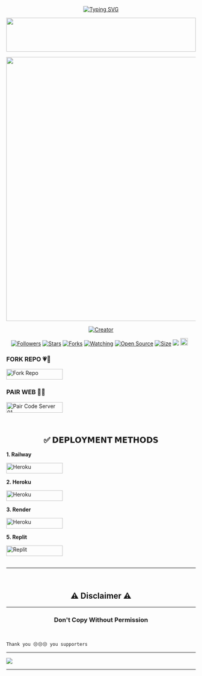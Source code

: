 <div align="center">

 [![Typing SVG](https://readme-typing-svg.herokuapp.com?font=Rockstar-ExtraBold&color=F01&lines=CYBER+DINU+ＭＤ+Ｖ1;ＭＵＬＴＩ+ＤＥＶＩＣＥ+ＷＨＡＴＳＡＰＰ+ＢＯT+;ＣＲＥＡＴＥ+BY+CYBER+DINU+ID)](https://git.io/typing-svg)
 
<img src="https://i.imgur.com/dBaSKWF.gif" height="90" width="100%">

<p align="center">
<a href="https://github.com/BLACKY-X-MD/CYBER-DINU-MD">
    <img src="https://i.ibb.co/dJPR3mss/4fee3389898c57cf.jpg"  width="700px">
</a> </p>
</div>
 
<p align="center">
<a href="#"><img title="Creator" src="https://img.shields.io/badge/Creator-ESHAN-blue.svg?style=for-the-badge&logo=github"></a>
</p>
<p align="center">
<a href="https://github.com/BLACKY-X-MD/followers"><img title="Followers" src="https://img.shields.io/github/followers/ESHAN-QUEEN-ESHU-MD?color=red&style=flat-square"></a>
<a href="https://github.com/ESHAN-QUEEN-ESHU-MD/QUEEN-ESHU-MD-V1/stargazers/"><img title="Stars" src="https://img.shields.io/github/stars/ESHAN-QUEEN-ESHU-MD/QUEEN-ESHU-MD-V1?color=blue&style=flat-square"></a>
<a href="https://github.com/ESHAN-QUEEN-ESHU-MD/QUEEN-ESHU-MD-V1/network/members"><img title="Forks" src="https://img.shields.io/github/forks/ESHAN-QUEEN-ESHU-MD/QUEEN-ESHU-MD-V1?color=red&style=flat-square"></a>
<a href="https://github.com/ESHAN-QUEEN-ESHU-MD/QUEEN-ESHU-MD-V1/watchers"><img title="Watching" src="https://img.shields.io/github/watchers/ESHAN-QUEEN-ESHU-MD/QUEEN-ESHU-MD-V1?label=Watchers&color=blue&style=flat-square"></a>
<a href="https://github.com/ESHAN-QUEEN-ESHU-MD/QUEEN-ESHU-MD-V1"><img title="Open Source" src="https://img.shields.io/badge/Author-Eshu%20Bot%20Inc.-red?v=103"></a>
<a href="https://github.com/ESHAN-QUEEN-ESHU-MD/QUEEN-ESHU-MD-V1/"><img title="Size" src="https://img.shields.io/github/repo-size/ESHAN-QUEEN-ESHU-MD/QUEEN-ESHU-MD-V1?style=flat-square&color=green"></a>
<a href="https://hits.seeyoufarm.com"><img src="https://hits.seeyoufarm.com/api/count/incr/badge.svg?url=https%3A%2F%2Fgithub.com%2FESHAN-QUEEN-ESHU-MD%2FQUEEN-ESHU-MD-V1&count_bg=%2379C83D&title_bg=%23555555&icon=probot.svg&icon_color=%2300FF6D&title=hits&edge_flat=false"/></a>
<a href="https://github.com/QUEEN-ESHU-MD-V1/graphs/commit-activity"><img height="20" src="https://img.shields.io/badge/Maintained%3F-yes-green.svg"></a>&nbsp;&nbsp;
</p>

### FORK REPO 💗🦋
<p align="left">
  <a href='https://github.com/ESHAN-QUEEN-ESHU-MD/QUEEN-ESHU-MD-V1/fork' target="_blank">
    <img alt='Fork Repo' src='https://img.shields.io/badge/-Fork%20Repo-grey?style=for-the-badge&logo=github&logoColor=white' width=150 height=28/>
  </a>
</p>

### PAIR WEB 🦋💗
<p align="left">
  <a href='https://supun-md-v3-pair.onrender.com' target="_blank">
    <img alt='Pair Code Server 01' src='https://img.shields.io/badge/Get%20Pairing%20Code-darkpink?style=for-the-badge&logo=opencv&logoColor=black' width=150 height=28/>
  </a>
</p>

<br>

<h2 align="center">✅ 𝗗𝗘𝗣𝗟𝗢𝗬𝗠𝗘𝗡𝗧 𝗠𝗘𝗧𝗛𝗢𝗗𝗦</h2>

**1. Railway**

<p align="left">
<a href='https://railway.app/new' target="_blank"><img alt='Heroku' src='https://img.shields.io/badge/-railway deploy-purple?style=for-the-badge&logo=railway&logoColor=white'/< width=150 height=28/p></a>
   
**2. Heroku**
   
<p align="left">
<a href='https://dashboard.heroku.com/new?template=https://github.com/ESHAN-QUEEN-ESHU-MD/QUEEN-ESHU-MD-V1' target="_blank"><img alt='Heroku' src='https://img.shields.io/badge/-heroku ‎ deploy-blue?style=for-the-badge&logo=heroku&logoColor=white'/< width=150 height=28/p></a>
   
**3. Render**

<p align="left">
<a href='https://dashboard.render.com/web/new' target="_blank"><img alt='Heroku' src='https://img.shields.io/badge/-Render deploy-black?style=for-the-badge&logo=render&logoColor=white'/< width=150 height=28/p></a>

**5. Replit**

<p align="left">
<a href='https://replit.com/~' target="_blank"><img alt='Replit' src='https://img.shields.io/badge/-Replit Deploy-red?style=for-the-badge&logo=replit&logoColor=white'/< width=150 height=28/p></a> 
<br>
<br>

---

 <br>
<h2 align="center"> ⚠️ Disclaimer ⚠️
 </h2>
 
 ---

<h3 align="center"> Don't Copy Without Permission 
</h3>

<br>

```
Thank you 😒😒😒 you supporters
```
-----
<a><img src='https://i.imgur.com/LyHic3i.gif'/></a>

------

